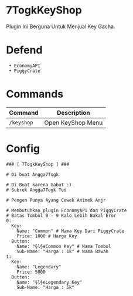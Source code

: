# 7TogkKeyShop
Plugin Ini Berguna Untuk Menjual Key Gacha.

# Defend
```
 • EconomyAPI
 • PiggyCrate

```

# Commands
|**Command**|**Description**|
|-----------|---------------|
|`/keyshop`|Open KeyShop Menu|

# Config
```
### [ 7TogkKeyShop ] ###

# Di buat Angga7Togk

# Di Buat karena Gabut :)
# Subrek Angga7Togk Tod

# Pengen Punya Ayang Cewek Animek Anjr

# Membutuhkan plugin EconomyAPI dan PiggyCrate
# Batas Tombol 0 - 9 Kalo Lebih Bakal Eror
0:
  Key:
    Name: "Common" # Nama Key Dari PiggyCrate
    Price: 1000 # Harga Key
  Button:
    Name: "§l§eCommon Key" # Nama Tombol
    Sub-Name: "Harga : 1k" # Nama Bawah 
1:
  Key:
    Name: "Legendary"
    Price: 5000
  Button:
    Name: "§l§eLegendary Key"
    Sub-Name: "Harga : 5k"
```






